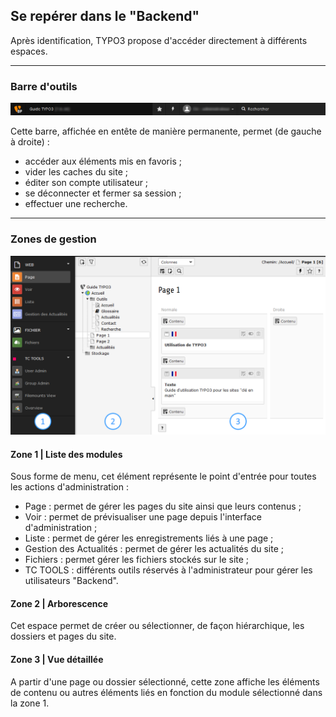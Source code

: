 ## Se repérer dans le "Backend"

Après identification, TYPO3 propose d'accéder directement à différents espaces.

---

### Barre d'outils

![](/assets/admin_TYPO3_head.png)

Cette barre, affichée en entête de manière permanente, permet \(de gauche à droite\) :

* accéder aux éléments mis en favoris ;
* vider les caches du site ;
* éditer son compte utilisateur ;
* se déconnecter et fermer sa session ;
* effectuer une recherche.

---

### Zones de gestion

![](/assets/admin_TYPO3_1.png)

#### Zone 1 \| Liste des modules

Sous forme de menu, cet élément représente le point d'entrée pour toutes les actions d'administration :

* Page : permet de gérer les pages du site ainsi que leurs contenus ;
* Voir : permet de prévisualiser une page depuis l'interface d'administration ;
* Liste : permet de gérer les enregistrements liés à une page ;
* Gestion des Actualités : permet de gérer les actualités du site ;
* Fichiers : permet gérer les fichiers stockés sur le site ;
* TC TOOLS : différents outils réservés à l'administrateur pour gérer les utilisateurs "Backend".

#### Zone 2 \| Arborescence

Cet espace permet de créer ou sélectionner, de façon hiérarchique, les dossiers et pages du site.

#### Zone 3 \| Vue détaillée

A partir d'une page ou dossier sélectionné, cette zone affiche les éléments de contenu ou autres éléments liés en fonction du module sélectionné dans la zone 1.

